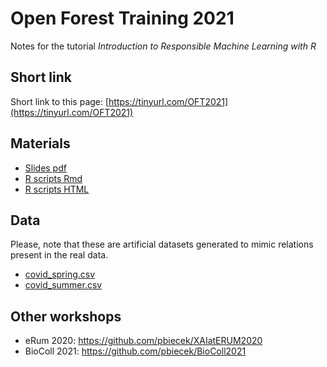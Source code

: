 # Open Forest Training 2021

Notes for the tutorial *Introduction to Responsible Machine Learning with R* 

## Short link

Short link to this page: [https://tinyurl.com/OFT2021](https://tinyurl.com/OFT2021)

## Materials 

* [Slides pdf](rml-slides-2021.pdf)
* [R scripts Rmd](rml-scripts-2021.Rmd)
* [R scripts HTML](https://htmlpreview.github.io/?https://raw.githubusercontent.com/pbiecek/Open-Forest-Training-2021/main/rml-scripts-2021.html)

## Data

Please, note that these are artificial datasets generated to mimic relations present in the real data.

* [covid_spring.csv](covid_spring.csv)
* [covid_summer.csv](covid_summer.csv)

## Other workshops

* eRum 2020: https://github.com/pbiecek/XAIatERUM2020
* BioColl 2021: https://github.com/pbiecek/BioColl2021
